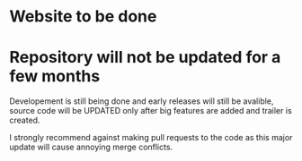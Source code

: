 # Website to be done

# Repository will not be updated for a few months
Developement is still being done and early releases will still be avalible, source code will be UPDATED only after big features are added and trailer is created. 

I strongly recommend against making pull requests to the code as this major update will cause annoying merge conflicts. 